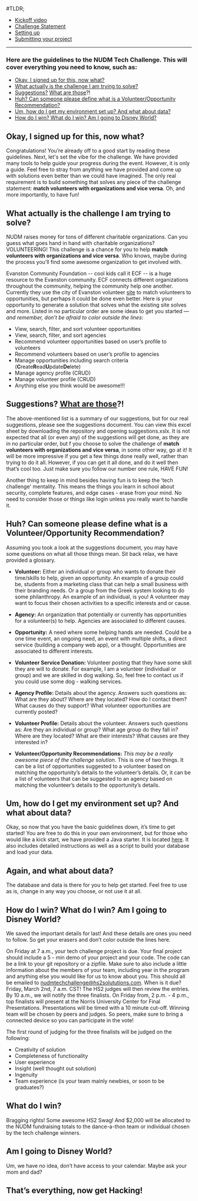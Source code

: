 #TLDR; 
* [Kickoff video](https://www.youtube.com/watch?v=qpwTzb5UzaQ&feature=youtu.be)
* [Challenge Statement](#challenge-statement)
* [Setting up](./setup.md)
* [Submitting your project](#how-to-submit)

***

### Here are the guidelines to the NUDM Tech Challenge. This will cover everything you need to know, such as:
 
* [Okay, I signed up for this, now what?](#intro)
* [What actually is the challenge I am trying to solve?](#challenge-statement)
* [Suggestions?](#suggestions) [What are those](https://www.youtube.com/watch?v=_H89WkFUG2U)?!
* [Huh? Can someone please define what is a Volunteer/Opportunity Recommendation?](#glossary)
* [Um, how do I get my environment set up? And what about data?](#setup)
* [How do I win? What do I win? Am I going to Disney World?](#how-to-submit)
 
## <a name="intro">**Okay, I signed up for this, now what?**
 
Congratulations! You’re already off to a good start by reading these guidelines. Next, let's set the vibe for the challenge. We have provided many tools to help guide your progress during the event. However, it is only a guide. Feel free to stray from anything we have provided and come up with solutions even better than we could have imagined. The only real requirement is to build something that solves any piece of the challenge statement: **match volunteers with organizations and vice versa**. Oh, and more importantly, to have fun!
 
## <a name="challenge-statement">**What actually is the challenge I am trying to solve?**
 
NUDM raises money for tons of different charitable organizations. Can you guess what goes hand in hand with charitable organizations? VOLUNTEERING! This challenge is a chance for you to help **match volunteers with organizations and vice versa**. Who knows, maybe during the process you’ll find some awesome organization to get involved with.
 
Evanston Community Foundation -- cool kids call it ECF -- is a huge resource to the Evanston community. ECF connects different organizations throughout the community, helping the community help one another. Currently they use the city of Evanston volunteer [site](https://volunteerevanston.galaxydigital.com/need/) to match volunteers to opportunities, but perhaps it could be done even better. Here is your opportunity to generate a solution that solves what the existing site solves and more. Listed in no particular order are some ideas to get you started — _and remember, don’t be afraid to color outside the lines_:


* View, search, filter, and sort volunteer opportunities
* View, search, filter, and sort agencies
* Recommend volunteer opportunities based on user’s profile to volunteers
* Recommend volunteers based on user’s profile to agencies
* Manage opportunities including search criteria (**C**reate**R**ead**U**pdate**De**lete)
* Manage agency profile (CRUD)
* Manage volunteer profile (CRUD)
* Anything else you think would be awesome!!!
## <a name="suggestions">**Suggestions? [What are those](https://www.youtube.com/watch?v=_H89WkFUG2U)?!**
 
The above-mentioned list is a summary of our suggestions, but for our real suggestions, please see the suggestions document. You can view this excel sheet by downloading the repository and opening suggestions.xslx. It is not expected that all (or even any) of the suggestions will get done, as they are in no particular order, but f you choose to solve the challenge of **match volunteers with organizations and vice versa**, in some other way, go at it! It will be more impressive if you get a few things done really well, rather than trying to do it all. However, if you can get it all done, and do it well then that’s cool too. Just make sure you follow our number one rule, HAVE FUN!
 
Another thing to keep in mind besides having fun is to keep the ‘tech challenge' mentality. This means the things you learn in school about security, complete features, and edge cases - erase from your mind. No need to consider those or things like login unless you really want to handle it. 


## <a name="glossary">**Huh? Can someone please define what is a Volunteer/Opportunity Recommendation?**

Assuming you took a look at the suggestions document, you may have some questions on what all those things mean. Sit back relax, we have provided a glossary.  

* **Volunteer:** Either an individual or group who wants to donate their time/skills to help, given an opportunity. An example of a group could be, students from a marketing class that can help a small business with their branding needs. Or a group from the Greek system looking to do some philanthropy. An example of an individual, is you! A volunteer may want to focus their chosen activities to a specific interests and or cause.

* **Agency:** An organization that potentially or currently has opportunities for a volunteer(s) to help. Agencies are associated to different causes.

* **Opportunity:** A need where some helping hands are needed. Could be a one time event, an ongoing need, an event with multiple shifts, a direct service (building a company web app), or a thought. Opportunities are associated to different interests.

* **Volunteer Service Donation:** Volunteer posting that they have some skill they are will to donate. For example, I am a volunteer (individual or group) and we are skilled in dog walking. So, feel free to contact us if you could use some dog - walking services. 

* **Agency Profile:** Details about the agency. Answers such questions as: What are they about? Where are they located? How do I contact them? What causes do they support? What volunteer opportunities are currently posted?

* **Volunteer Profile:** Details about the volunteer. Answers such questions as: Are they an individual or group? What age group do they fall in? Where are they located? What are their interests? What causes are they interested in?  

* **Volunteer/Opportunity Recommendations:** *This may be a really awesome piece of the challenge solution*. This is one of two things. It can be a list of opportunities suggested to a volunteer based on matching the opportunity’s details to the volunteer’s details. Or, it can be a list of volunteers that can be suggested to an agency based on matching the volunteer’s details to the opportunity’s details. 

## <a name="setup">**Um, how do I get my environment set up? And what about data?**

Okay, so now that you have the basic guidelines down, it’s time to get started! You are free to do this in your own environment, but for those who would like a kick start, we have provided a Java starter. It is located [here](./setup.md). It also includes detailed instructions as well as a script to build your database and load your data. 

## **Again, and what about data?**

The database and data is there for you to help get started. Feel free to use as is, change in any way you choose, or not use it at all.

## <a name="how-to-submit">**How do I win? What do I win? Am I going to Disney World?**

We saved the important details for last! And these details are ones you need to follow. So get your erasers and don’t color outside the lines here.  

On Friday at 7 a.m., your tech challenge project is due. Your final project should include a 5 - min demo of your project and your code. The code can be a link to your git repository or a zipfile. Make sure to also include a little information about the members of your team, including year in the program and anything else you would like for us to know about you. This should all be emailed to nudmtechchallenge@hs2solututions.com. When is it due? Friday, March 2nd, 7 a.m. CST! The HS2 judges will then review the entries. By 10 a.m., we will notify the three finalists. On Friday from, 2 p.m. - 4 p.m., top finalists will present at the Norris University Center for Final Presentations. Presentations will be timed with a 10 minute cut-off. Winning team will be chosen by peers and judges. So peers, make sure to bring a connected device so you can participate in the vote!

The first round of judging for the three finalists will be judged on the following:

* Creativity of solution
* Completeness of functionality
* User experience
* Insight (well thought out solution)
* Ingenuity
* Team experience (is your team mainly newbies, or soon to be graduates?)

## **What do I win?**

Bragging rights! Some awesome HS2 Swag! And $2,000 will be allocated to the NUDM fundraising totals to the dance-a-thon team or individual chosen by the tech challenge winners. 

## **Am I going to Disney World?**

Um, we have no idea, don’t have access to your calendar. Maybe ask your mom and dad?

## **That’s everything, now get Hacking!**

